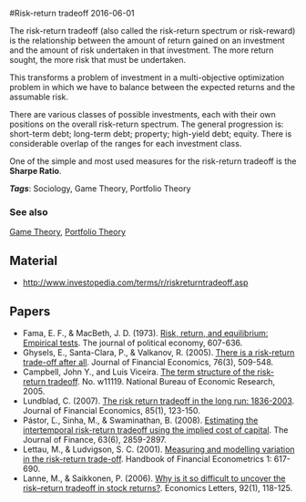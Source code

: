 
#Risk-return tradeoff
2016-06-01

The risk-return tradeoff (also called the risk-return spectrum or risk-reward) is the relationship between the amount of return gained on an investment and the amount of risk undertaken in that investment. The more return sought, the more risk that must be undertaken.

This transforms a problem of investment in a multi-objective optimization problem in which we have to balance between the expected returns and the assumable risk.

There are various classes of possible investments, each with their own positions on the overall risk-return spectrum. The general progression is: short-term debt; long-term debt; property; high-yield debt; equity. There is considerable overlap of the ranges for each investment class.

One of the simple and most used measures for the risk-return tradeoff is the **Sharpe Ratio**.

***Tags***: Sociology, Game Theory, Portfolio Theory

### See also
[Game Theory](/game_theory), [Portfolio Theory](/portfolio_theory)
## Material
* http://www.investopedia.com/terms/r/riskreturntradeoff.asp

## Papers
* Fama, E. F., & MacBeth, J. D. (1973). [Risk, return, and equilibrium: Empirical tests](http://www.eco.sdu.edu.cn/jrtzx/uploadfile/pdf/empiricalfinance/01.pdf). The journal of political economy, 607-636.
* Ghysels, E., Santa-Clara, P., & Valkanov, R. (2005). [There is a risk-return trade-off after all](https://www.researchgate.net/profile/Pedro_Santa-Clara/publication/5004752_There_is_a_Risk-Return_Tradeoff_After_All/links/00b7d5200ccc72c648000000.pdf). Journal of Financial Economics, 76(3), 509-548.
* Campbell, John Y., and Luis Viceira. [The term structure of the risk-return tradeoff](http://scholar.harvard.edu/files/campbell/files/cv_termstructure_riskreturn.pdf). No. w11119. National Bureau of Economic Research, 2005.
* Lundblad, C. (2007). [The risk return tradeoff in the long run: 1836-2003](http://down.cenet.org.cn/upfile/36/200811711430178.pdf). Journal of Financial Economics, 85(1), 123-150.
* Pástor, Ľ., Sinha, M., & Swaminathan, B. (2008). [Estimating the intertemporal risk-return tradeoff using the implied cost of capital](http://citeseerx.ist.psu.edu/viewdoc/download?doi=10.1.1.445.1320&rep=rep1&type=pdf). The Journal of Finance, 63(6), 2859-2897.
* Lettau, M., & Ludvigson, S. C. (2001). [Measuring and modelling variation in the risk-return trade-off](http://faculty.haas.berkeley.edu/lettau/papers/handbook.pdf). Handbook of Financial Econometrics 1: 617-690.
* Lanne, M., & Saikkonen, P. (2006). [Why is it so difficult to uncover the risk–return tradeoff in stock returns?](https://www.researchgate.net/profile/Markku_Lanne/publication/222543318_Why_is_it_so_difficult_to_uncover_the_riskreturn_tradeoff_in_stock_returns/links/0c960517a541042a10000000.pdf). Economics Letters, 92(1), 118-125.


